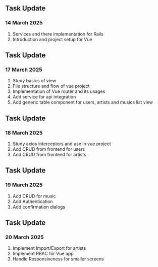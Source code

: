 ## Task Update

### 14 March 2025

1. Services and there implementation for Rails
2. Introduction and project setup for Vue

## Task Update

### 17 March 2025

1. Study basics of view
2. File structure and flow of vue project
3. Implementation of Vue router and its usages
4. Add service for api integration
5. Add generic table component for users, artists and musics list view

## Task Update

### 18 March 2025

1. Study axios interceptors and use in vue project
2. Add CRUD from frontend for users
3. Add CRUD from frontend for artists

## Task Update

### 19 March 2025

1. Add CRUD for music
2. Add Authentication
3. Add confirmation dialogs

## Task Update

### 20 March 2025

1. Implement Import/Export for artists
2. Implement RBAC for Vue app
3. Handle Responsiveness for smaller screens
